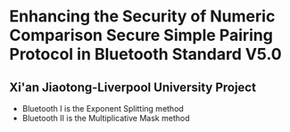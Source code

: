 # Enhancing the Security of Numeric Comparison Secure Simple Pairing Protocol in Bluetooth Standard V5.0

## Xi'an Jiaotong-Liverpool University Project 

- Bluetooth I is the Exponent Splitting method
- Bluetooth II is the Multiplicative Mask method
